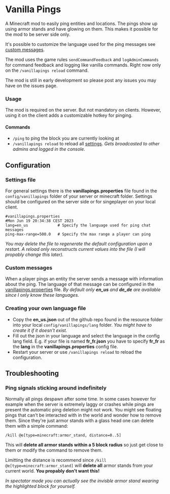 # Vanilla Pings

A Minecraft mod to easily ping entities and locations. The pings show up using armor stands and have glowing on them. This makes it possible for the mod to be server side only.

It's possible to customize the language used for the ping messages see [custom messages](#custom-messages-only-required-on-the-server).

The mod uses the game rules `sendCommandFeedback` and `logAdminCommands` for command feedback and logging like vanilla commands. Right now only on the `/vanillapings reload` command.

The mod is still in early development so please post any issues you may have on the issues page.

### Usage
The mod is required on the server. But not mandatory on clients. However, using it on the client adds a customizable hotkey for pinging.

#### Commands
* ``/ping`` to ping the block you are currently looking at
* ``/vanillapings reload`` to reload all [settings](#settings-file). *Gets broadcasted to other admins and logged in the console.*

## Configuration
### Settings file
For general settings there is the **vanillapings.properties** file found in the ``config/vanillapings`` folder of your server or minecraft folder. Settings should be configured on the server side or for singeplayer on your local client.
```properties
#vanillapings.properties
#Mon Jun 19 20:34:38 CEST 2023
lang=en_us             # Specify the language used for ping chat messages
ping-max-range=500.0   # Specify the max range a player can ping
```
*You may delete the file to regenerate the default configuration upon a restart. A reload only reconstructs current values into the file (I will propably change this later).*

### Custom messages
When a player pings an entity the server sends a message with information about the ping. The language of that message can be configured in the [vanillapings.properties](#settings-file) file.
*By default only **en_us** and **de_de** are available since I only know these languages.*

### Creating your own language file
* Copy the **en_us.json** out of the github repo found in the resource folder into your local ``config/vanillapings/lang`` folder. *You might have to create it if it doesn't exist.*
* Fill out the json in your language and select the language in the config lang field. E.g. if your file is named **fr_fr.json** you have to specify **fr_fr** as the **lang** in the **vanillapings.properties** config file.
* Restart your server or use ``/vanillapings reload`` to reload the configuration.


## Troubleshooting
### Ping signals sticking around indefinitely
Normally all pings despawn after some time. In some cases however for example when the server is extremely laggy or crashes while pings are present the automatic ping deletion might not work. You might see floating pings that can't be interacted with in the world and wonder how to remove them.
Since they're just armor stands with a glass head one can delete them with a simple command:

``/kill @e[type=minecraft:armor_stand, distance=0..5]``

This will **delete all armor stands within a 5 block radius** so just get close to them or modify the command to remove them.

Limitting the distance is recommend since ``/kill @e[type=minecraft:armor_stand]`` will **delete all** armor stands from your current world. **You propably don't want this!**

*In spectator mode you can actually see the invisble armor stand wearing the highlighted block for yourself.*